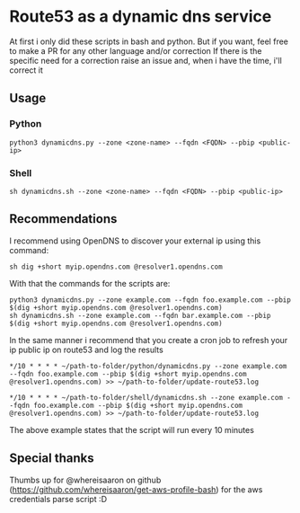 # Route53 as a dynamic dns service
At first i only did these scripts in bash and python. But if you want, feel free to make a PR for any other language and/or correction
If there is the specific need for a correction raise an issue and, when i have the time, i'll correct it

## Usage
 
### Python
```shell
python3 dynamicdns.py --zone <zone-name> --fqdn <FQDN> --pbip <public-ip>
```

### Shell
```shell
sh dynamicdns.sh --zone <zone-name> --fqdn <FQDN> --pbip <public-ip>
```

## Recommendations 
I recommend using OpenDNS to discover your external ip using this command: 
```shell
sh dig +short myip.opendns.com @resolver1.opendns.com
```
With that the commands for the scripts are:
```shell
python3 dynamicdns.py --zone example.com --fqdn foo.example.com --pbip $(dig +short myip.opendns.com @resolver1.opendns.com)
sh dynamicdns.sh --zone example.com --fqdn bar.example.com --pbip $(dig +short myip.opendns.com @resolver1.opendns.com)
```

In the same manner i recommend that you create a cron job to refresh your ip public ip on route53 and log the results
```
*/10 * * * * ~/path-to-folder/python/dynamicdns.py --zone example.com --fqdn foo.example.com --pbip $(dig +short myip.opendns.com @resolver1.opendns.com) >> ~/path-to-folder/update-route53.log

*/10 * * * * ~/path-to-folder/shell/dynamicdns.sh --zone example.com --fqdn foo.example.com --pbip $(dig +short myip.opendns.com @resolver1.opendns.com) >> ~/path-to-folder/update-route53.log
```
The above example states that the script will run every 10 minutes

## Special thanks

Thumbs up for @whereisaaron on github (https://github.com/whereisaaron/get-aws-profile-bash) for the aws credentials parse script :D
